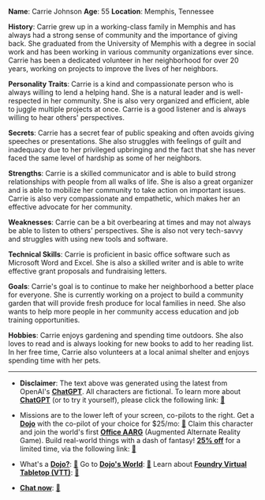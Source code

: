**Name**: Carrie Johnson
**Age**: 55
**Location**: Memphis, Tennessee

**History**: Carrie grew up in a working-class family in Memphis and has always had a strong sense of community and the importance of giving back. She graduated from the University of Memphis with a degree in social work and has been working in various community organizations ever since. Carrie has been a dedicated volunteer in her neighborhood for over 20 years, working on projects to improve the lives of her neighbors.

**Personality Traits**: Carrie is a kind and compassionate person who is always willing to lend a helping hand. She is a natural leader and is well-respected in her community. She is also very organized and efficient, able to juggle multiple projects at once. Carrie is a good listener and is always willing to hear others' perspectives.

**Secrets**: Carrie has a secret fear of public speaking and often avoids giving speeches or presentations. She also struggles with feelings of guilt and inadequacy due to her privileged upbringing and the fact that she has never faced the same level of hardship as some of her neighbors.

**Strengths**: Carrie is a skilled communicator and is able to build strong relationships with people from all walks of life. She is also a great organizer and is able to mobilize her community to take action on important issues. Carrie is also very compassionate and empathetic, which makes her an effective advocate for her community.

**Weaknesses**: Carrie can be a bit overbearing at times and may not always be able to listen to others' perspectives. She is also not very tech-savvy and struggles with using new tools and software.

**Technical Skills**: Carrie is proficient in basic office software such as Microsoft Word and Excel. She is also a skilled writer and is able to write effective grant proposals and fundraising letters.

**Goals**: Carrie's goal is to continue to make her neighborhood a better place for everyone. She is currently working on a project to build a community garden that will provide fresh produce for local families in need. She also wants to help more people in her community access education and job training opportunities.

**Hobbies**: Carrie enjoys gardening and spending time outdoors. She also loves to read and is always looking for new books to add to her reading list. In her free time, Carrie also volunteers at a local animal shelter and enjoys spending time with her pets.


---
* **Disclaimer**: The text above was generated using the latest from OpenAI's [**ChatGPT**](https://openai.com/blog/chatgpt/).  All characters are fictional.  To learn more about [**ChatGPT**](https://openai.com/blog/chatgpt/) (or to try it yourself), please click the following link: [:closed_book:](https://openai.com/blog/chatgpt/)

* Missions are to the lower left of your screen, co-pilots to the right. Get a [**Dojo**](https://workmates.live/marketplace) with the co-pilot of your choice for $25/mo: [:green_book:](https://workmates.live/marketplace) Claim this character and join the world's first [**Office AARG**](https://dojos.world) (Augmented Alternate Reality Game). Build real-world things with a dash of fantasy! [**25% off**](https://blog.workmates.live/deal-on-a-dojo) for a limited time, via the following link: [:green_book:](https://blog.workmates.live/deal-on-a-dojo) 

* What's a [**Dojo?**](https://workdojos.com): [:blue_book:](https://workdojos.com)  Go to [**Dojo's World**](https://dojos.world): [:blue_book:](https://dojos.world)  Learn about [**Foundry Virtual Tabletop (VTT)**](https://foundryvtt.com): [:closed_book:](https://foundryvtt.com/)

* [**Chat now**](https://chat.workmates.live/channel/support): [:ledger:](https://chat.workmates.live/channel/support)